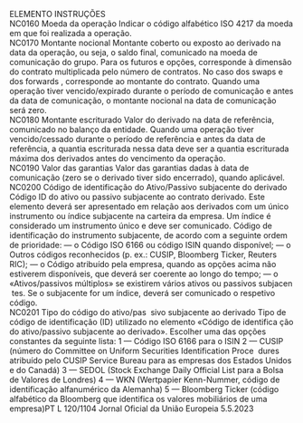  
ELEMENTO  INSTRUÇÕES  
NC0160  Moeda da operação  Indicar o código alfabético ISO 4217 da moeda em que foi realizada a operação.  
NC0170  Montante nocional  Montante coberto ou exposto ao derivado na data da operação, ou seja, o saldo 
final, comunicado na moeda de comunicação do grupo. 
Para os futuros e opções, corresponde à dimensão do contrato multiplicada pelo 
número de contratos. No caso dos  swaps  e dos  forwards , corresponde ao montante 
do contrato. Quando uma operação tiver vencido/expirado durante o período de 
comunicação e antes da data de comunicação, o montante nocional na data de 
comunicação será zero.  
NC0180  Montante escriturado  Valor do derivado na data de referência, comunicado no balanço da entidade. 
Quando uma operação tiver vencido/cessado durante o período de referência e 
antes da data de referência, a quantia escriturada nessa data deve ser a quantia 
escriturada máxima dos derivados antes do vencimento da operação.  
NC0190  Valor das garantias  Valor das garantias dadas à data de comunicação (zero se o derivado tiver sido 
encerrado), quando aplicável.  
NC0200  Código de identificação do 
Ativo/Passivo subjacente do 
derivado  Código ID do ativo ou passivo subjacente ao contrato derivado. Este elemento 
deverá ser apresentado em relação aos derivados com um único instrumento ou 
índice subjacente na carteira da empresa. 
Um índice é considerado um instrumento único e deve ser comunicado. 
Código de identificação do instrumento subjacente, de acordo com a seguinte 
ordem de prioridade: 
— o Código ISO 6166 ou código ISIN quando disponível; 
— o Outros códigos reconhecidos (p. ex.: CUSIP, Bloomberg Ticker, Reuters RIC); 
— o Código atribuído pela empresa, quando as opções acima não estiverem 
disponíveis, que deverá ser coerente ao longo do tempo; 
— o «Ativos/passivos múltiplos» se existirem vários ativos ou passivos subjacen ­
tes. 
Se o subjacente for um índice, deverá ser comunicado o respetivo código.  
NC0201  Tipo do código do ativo/pas ­
sivo subjacente ao derivado  Tipo de código de identificação (ID) utilizado no elemento «Código de identifica ­
ção do ativo/passivo subjacente ao derivado». Escolher uma das opções constantes 
da seguinte lista: 
1 — Código ISO 6166 para o ISIN 
2 — CUSIP (número do Committee on Uniform Securities Identification Proce ­
dures atribuído pelo CUSIP Service Bureau para as empresas dos Estados Unidos e 
do Canadá) 
3 — SEDOL (Stock Exchange Daily Official List para a Bolsa de Valores de 
Londres) 
4 — WKN (Wertpapier Kenn-Nummer, código de identificação alfanumérico da 
Alemanha) 
5 — Bloomberg Ticker (código alfabético da Bloomberg que identifica os valores 
mobiliários de uma empresa)PT  L 120/1104 Jornal Oficial da União Europeia 5.5.2023